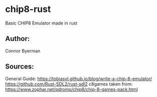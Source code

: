 # chip8-rust
Basic CHIP8 Emulator made in rust

## Author:
Connor Byerman


## Sources:
General Guide: https://tobiasvl.github.io/blog/write-a-chip-8-emulator/
https://github.com/Rust-SDL2/rust-sdl2
c8games taken from: https://www.zophar.net/pdroms/chip8/chip-8-games-pack.html